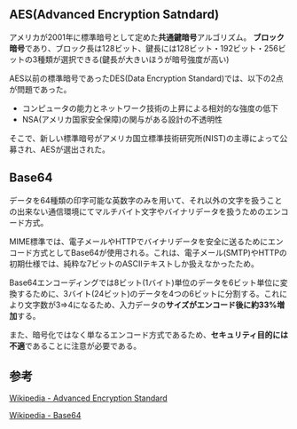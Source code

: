 ## AES(Advanced Encryption Satndard)

アメリカが2001年に標準暗号として定めた**共通鍵暗号**アルゴリズム。
**ブロック暗号**であり、ブロック長は128ビット、鍵長には128ビット・192ビット・256ビットの3種類が選択できる(鍵長が大きいほうが暗号強度が高い)

AES以前の標準暗号であったDES(Data Encryption Standard)では、以下の2点が問題であった。

- コンピュータの能力とネットワーク技術の上昇による相対的な強度の低下
- NSA(アメリカ国家安全保障)の関与がある設計の不透明性

そこで、新しい標準暗号がアメリカ国立標準技術研究所(NIST)の主導によって公募され、AESが選出された。  

## Base64

データを64種類の印字可能な英数字のみを用いて、それ以外の文字を扱うことの出来ない通信環境にてマルチバイト文字やバイナリデータを扱うためのエンコード方式。

MIME標準では、電子メールやHTTPでバイナリデータを安全に送るためにエンコード方式としてBase64が使用される。これは、電子メール(SMTP)やHTTPの初期仕様では、純粋な7ビットのASCIIテキストしか扱えなかったため。

Base64エンコーディングでは8ビット(1バイト)単位のデータを6ビット単位に変換するために、3バイト(24ビット)のデータを4つの6ビットに分割する。これにより文字数が3⇒4になるため、入力データの**サイズがエンコード後に約33%増加**する。

また、暗号化ではなく単なるエンコード方式であるため、**セキュリティ目的には不適**であることに注意が必要である。

## 参考

[Wikipedia - Advanced Encryption Standard](https://ja.wikipedia.org/wiki/Advanced_Encryption_Standard#cite_note-okamoto2002_51-4)

[Wikipedia - Base64](https://ja.wikipedia.org/wiki/Base64)